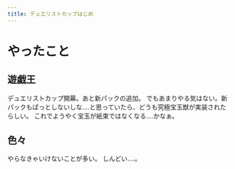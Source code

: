 ```yaml
---
title: デュエリストカップはじめ
---
```


# やったこと

## 遊戯王

デュエリストカップ開幕。あと新パックの追加。
でもあまりやる気はない。新パックもぱっとしないしな‥‥と思っていたら、どうも究極宝玉獣が実装されたらしい。
これでようやく宝玉が紙束ではなくなる‥‥かなぁ。

## 色々

やらなきゃいけないことが多い。
しんどい‥‥。
